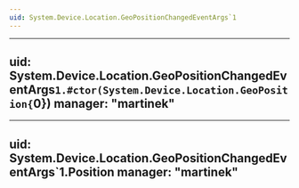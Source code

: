 ```yaml
---
uid: System.Device.Location.GeoPositionChangedEventArgs`1
---
```


---
uid: System.Device.Location.GeoPositionChangedEventArgs`1.#ctor(System.Device.Location.GeoPosition{`0})
manager: "martinek"
---

---
uid: System.Device.Location.GeoPositionChangedEventArgs`1.Position
manager: "martinek"
---
